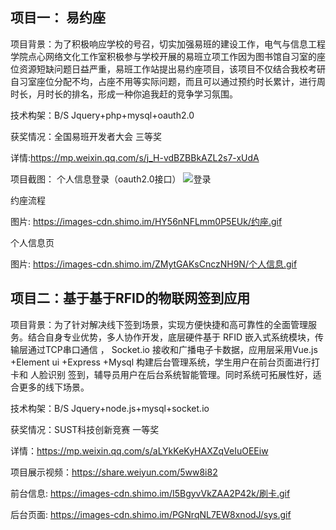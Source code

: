 ## 项目一：  易约座

项目背景：为了积极响应学校的号召，切实加强易班的建设工作，电气与信息工程学院点心网络文化工作室积极参与学校开展的易班立项工作因为图书馆自习室的座位资源短缺问题日益严重，易班工作站提出易约座项目，该项目不仅结合我校考研自习室座位分配不均，占座不用等实际问题，而且可以通过预约时长累计，进行周时长，月时长的排名，形成一种你追我赶的竞争学习氛围。

技术构架：B/S  Jquery+php+mysql+oauth2.0

获奖情况：全国易班开发者大会 三等奖

详情:https://mp.weixin.qq.com/s/j_H-vdBZBBkAZL2s7-xUdA

项目截图：
个人信息登录（oauth2.0接口）
![登录](https://images-cdn.shimo.im/dx7sfRmy5R0WycSM/登录.gif)

约座流程

图片: https://images-cdn.shimo.im/HY56nNFLmm0P5EUk/约座.gif

个人信息页

图片: https://images-cdn.shimo.im/ZMytGAKsCnczNH9N/个人信息.gif

## 项目二：基于基于RFID的物联网签到应用

项目背景：为了针对解决线下签到场景，实现方便快捷和高可靠性的全面管理服务。结合自身专业优势，多人协作开发，底层硬件基于 RFID 嵌入式系统模块，传输层通过TCP串口通信 ， Socket.io 接收和广播电子卡数据，应用层采用Vue.js +Element ui +Express +Mysql 构建后台管理系统，学生用户在前台页面进行打卡和 人脸识别 签到，辅导员用户在后台系统智能管理。同时系统可拓展性好，适合更多的线下场景。

技术构架：B/S  Jquery+node.js+mysql+socket.io

获奖情况：SUST科技创新竞赛 一等奖

详情：https://mp.weixin.qq.com/s/aLYkKeKyHAXZqVeIuOEEiw

项目展示视频：https://share.weiyun.com/5ww8i82


前台信息: https://images-cdn.shimo.im/I5BgyvVkZAA2P42k/刷卡.gif

后台页面: https://images-cdn.shimo.im/PGNrqNL7EW8xnodJ/sys.gif
